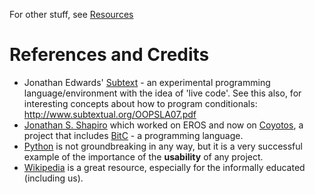 For other stuff, see [Resources](Resources.md)

# References and Credits #
  * Jonathan Edwards' [Subtext](http://www.subtextual.org) - an experimental programming language/environment with the idea of 'live code'. See this also, for interesting concepts about how to program conditionals: http://www.subtextual.org/OOPSLA07.pdf
  * [Jonathan S. Shapiro](http://www.eros-os.org/~shap) which worked on EROS and now on [Coyotos](http://www.coyotos.org/index.html), a project that includes [BitC](http://www.coyotos.org/docs/bitc/spec.html) - a programming language.
  * [Python](http://www.python.org) is not groundbreaking in any way, but it is a very successful example of the importance of the **usability** of any project.
  * [Wikipedia](http://www.wikipedia.org) is a great resource, especially for the informally educated (including us).
